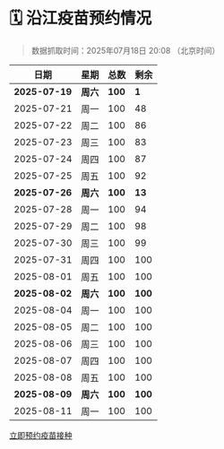# 🗓️ 沿江疫苗预约情况

> 数据抓取时间：2025年07月18日 20:08 （北京时间）

| 日期 | 星期 | 总数 | 剩余 |
|------|------|------|------|
| **2025-07-19** | **周六** | **100** | **1** |
| 2025-07-21 | 周一 | 100 | 48 |
| 2025-07-22 | 周二 | 100 | 86 |
| 2025-07-23 | 周三 | 100 | 83 |
| 2025-07-24 | 周四 | 100 | 87 |
| 2025-07-25 | 周五 | 100 | 92 |
| **2025-07-26** | **周六** | **100** | **13** |
| 2025-07-28 | 周一 | 100 | 94 |
| 2025-07-29 | 周二 | 100 | 98 |
| 2025-07-30 | 周三 | 100 | 99 |
| 2025-07-31 | 周四 | 100 | 100 |
| 2025-08-01 | 周五 | 100 | 100 |
| **2025-08-02** | **周六** | **100** | **100** |
| 2025-08-04 | 周一 | 100 | 100 |
| 2025-08-05 | 周二 | 100 | 100 |
| 2025-08-06 | 周三 | 100 | 100 |
| 2025-08-07 | 周四 | 100 | 100 |
| 2025-08-08 | 周五 | 100 | 100 |
| **2025-08-09** | **周六** | **100** | **100** |
| 2025-08-11 | 周一 | 100 | 100 |


<div class="button-container">
<a class="btn" href="http://yfzweb.ishequ.net/#/login" target="_blank">立即预约疫苗接种</a>
</div>
